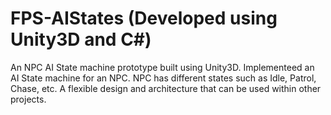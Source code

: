 # FPS-AIStates (Developed using Unity3D and C#)
An NPC AI State machine prototype built using Unity3D. 
Implementeed an AI State machine for an NPC. 
NPC has different states such as Idle, Patrol, Chase, etc.
A flexible design and architecture that can be used within other projects.
